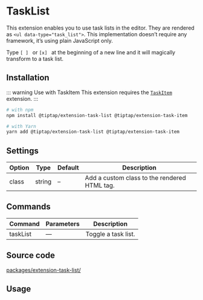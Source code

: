# TaskList
This extension enables you to use task lists in the editor. They are rendered as `<ul data-type="task_list">`. This implementation doesn’t require any framework, it’s using plain JavaScript only.

Type <code>[ ]&nbsp;</code> or <code>[x]&nbsp;</code> at the beginning of a new line and it will magically transform to a task list.

## Installation
::: warning Use with TaskItem
This extension requires the [`TaskItem`](/api/nodes/task-item) extension.
:::

```bash
# with npm
npm install @tiptap/extension-task-list @tiptap/extension-task-item

# with Yarn
yarn add @tiptap/extension-task-list @tiptap/extension-task-item
```

## Settings
| Option | Type   | Default | Description                                  |
| ------ | ------ | ------- | -------------------------------------------- |
| class  | string | –       | Add a custom class to the rendered HTML tag. |

## Commands
| Command  | Parameters | Description         |
| -------- | ---------- | ------------------- |
| taskList | —          | Toggle a task list. |

## Source code
[packages/extension-task-list/](https://github.com/ueberdosis/tiptap-next/blob/main/packages/extension-task-list/)

## Usage
<demo name="Nodes/TaskList" highlight="3-5,17-18,37-38" />
